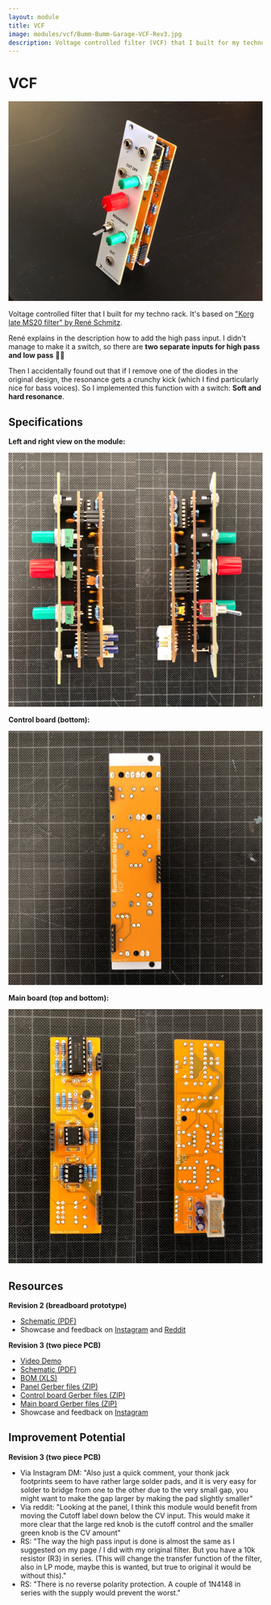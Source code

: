 ```yaml
---
layout: module
title: VCF
image: modules/vcf/Bumm-Bumm-Garage-VCF-Rev3.jpg
description: Voltage controlled filter (VCF) that I built for my techno rack.
---
```


# VCF

![](Bumm-Bumm-Garage-VCF-Rev3.jpg)

Voltage controlled filter that I built for my techno rack. It's based on ["Korg late MS20 filter" by René Schmitz](https://www.schmitzbits.de/ms20.html).

René explains in the description how to add the high pass input. I didn't manage to make it a switch, so there are **two separate inputs for high pass and low pass** 🤷‍♂️

Then I accidentally found out that if I remove one of the diodes in the original design, the resonance gets a crunchy kick (which I find particularly nice for bass voices). So I implemented this function with a switch: **Soft and hard resonance**.

## Specifications

**Left and right view on the module:**

![](Bumm-Bumm-Garage-VCF-Rev3-Sides.JPG)

**Control board (bottom):**

![](Bumm-Bumm-Garage-VCF-Rev3-Control_Board.jpg)

**Main board (top and bottom):**

![](Bumm-Bumm-Garage-VCF-Rev3-Main_Board.JPG)

## Resources

**Revision 2 (breadboard prototype)**

* [Schematic (PDF)](Bumm-Bumm-Garage-VCF-Rev2-Schematic.pdf)
* Showcase and feedback on [Instagram](https://www.instagram.com/p/CT4t3L1NxrV/) and [Reddit](https://www.reddit.com/r/synthdiy/comments/ppebad/vcf_lp_hp_ms20_inspired/)

**Revision 3 (two piece PCB)**

* [Video Demo](https://www.youtube.com/watch?v=bDhkRAk-1UY)
* [Schematic (PDF)](Bumm-Bumm-Garage-VCF-Rev3-Schematic.pdf)
* [BOM (XLS)](Bumm-Bumm-Garage-VCF-Rev3-BOM.xls)
* [Panel Gerber files (ZIP)](Bumm-Bumm-Garage-VCF-Rev3-PCB-Gerber-Panel.zip)
* [Control board Gerber files (ZIP)](Bumm-Bumm-Garage-VCF-Rev3-PCB-Gerber-Control_Board.zip)
* [Main board Gerber files (ZIP)](Bumm-Bumm-Garage-VCF-Rev3-PCB-Gerber-Main_Board.zip)
* Showcase and feedback on [Instagram](https://www.instagram.com/p/CWIzVhPtUZS/)

## Improvement Potential

**Revision 3 (two piece PCB)**

* Via Instagram DM: "Also just a quick comment, your thonk jack footprints seem to have rather large solder pads, and it is very easy for solder to bridge from one to the other due to the very small gap, you might want to make the gap larger by making the pad slightly smaller"
* Via reddit: "Looking at the panel, I think this module would benefit from moving the Cutoff label down below the CV input. This would make it more clear that the large red knob is the cutoff control and the smaller green knob is the CV amount"
* RS: "The way the high pass input is done is almost the same as I suggested on my page / I did with my original filter. But you have a 10k resistor (R3) in series. (This will change the transfer function of the filter, also in LP mode, maybe this is wanted, but true to original it would be without this)."
* RS: "There is no reverse polarity protection. A couple of 1N4148 in series with the supply would prevent the worst."

